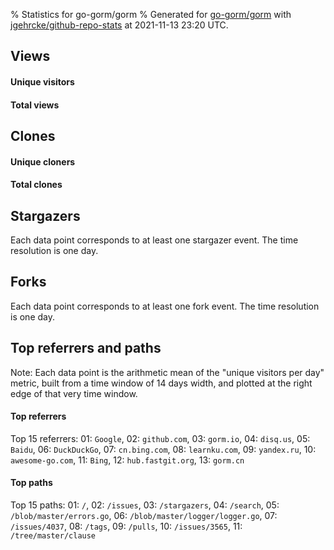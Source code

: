 % Statistics for go-gorm/gorm
% Generated for [go-gorm/gorm](https://github.com/go-gorm/gorm) with [jgehrcke/github-repo-stats](https://github.com/jgehrcke/github-repo-stats) at 2021-11-13 23:20 UTC.


## Views

#### Unique visitors
<div id="chart_views_unique" class="full-width-chart"></div>

#### Total views
<div id="chart_views_total" class="full-width-chart"></div>

<div class="pagebreak-for-print"> </div>


## Clones

#### Unique cloners
<div id="chart_clones_unique" class="full-width-chart"></div>

#### Total clones
<div id="chart_clones_total" class="full-width-chart"></div>



<div class="pagebreak-for-print"> </div>



## Stargazers

Each data point corresponds to at least one stargazer event.
The time resolution is one day.

<div id="chart_stargazers" class="full-width-chart"></div>




## Forks

Each data point corresponds to at least one fork event.
The time resolution is one day.

<div id="chart_forks" class="full-width-chart"></div>




<div class="pagebreak-for-print"> </div>



## Top referrers and paths


Note: Each data point is the arithmetic mean of the "unique
visitors per day" metric, built from a time window of 14 days width, and
plotted at the right edge of that very time window.




#### Top referrers


<div id="chart_referrers_top_n_alltime" class="full-width-chart"></div>

Top 15 referrers: 01: `Google`, 02: `github.com`, 03: `gorm.io`, 04: `disq.us`, 05: `Baidu`, 06: `DuckDuckGo`, 07: `cn.bing.com`, 08: `learnku.com`, 09: `yandex.ru`, 10: `awesome-go.com`, 11: `Bing`, 12: `hub.fastgit.org`, 13: `gorm.cn`





#### Top paths


<div id="chart_paths_top_n_alltime" class="full-width-chart"></div>

Top 15 paths: 01: `/`, 02: `/issues`, 03: `/stargazers`, 04: `/search`, 05: `/blob/master/errors.go`, 06: `/blob/master/logger/logger.go`, 07: `/issues/4037`, 08: `/tags`, 09: `/pulls`, 10: `/issues/3565`, 11: `/tree/master/clause`


<script type="text/javascript">
    vegaEmbed('#chart_views_unique', {"$schema": "https://vega.github.io/schema/vega-lite/v4.8.1.json", "config": {"arc": {"fill": "#1b1e23"}, "area": {"fill": "#1b1e23"}, "axisBottom": {"domainColor": "#a9b4c4", "gridColor": "#a9b4c4", "labelColor": "#1b1e23", "labelFont": "relative-mono-11-pitch-pro, Menlo, monospace", "tickColor": "#a9b4c4", "titleColor": "#1b1e23", "titleFont": "relative-mono-11-pitch-pro, Menlo, monospace"}, "axisLeft": {"domainColor": "#a9b4c4", "gridColor": "#a9b4c4", "labelColor": "#1b1e23", "labelFont": "relative-mono-11-pitch-pro, Menlo, monospace", "tickColor": "#a9b4c4", "titleColor": "#1b1e23", "titleFont": "relative-mono-11-pitch-pro, Menlo, monospace"}, "axisX": {"grid": false}, "axisY": {"grid": false, "labelBound": true}, "background": "#FFFFFF", "group": {"fill": "#FFFFFF"}, "header": {"fontWeight": 400, "labelFont": "relative-mono-11-pitch-pro, Menlo, monospace", "titleFont": "relative-mono-11-pitch-pro, Menlo, monospace"}, "legend": {"labelFont": "relative-mono-11-pitch-pro, Menlo, monospace", "symbolSize": 200, "symbolType": "circle", "titleFont": "relative-mono-11-pitch-pro, Menlo, monospace"}, "line": {"color": "#1b1e23", "stroke": "#1b1e23"}, "path": {"stroke": "#1b1e23"}, "point": {"color": "#1b1e23", "cursor": "pointer", "filled": true, "size": 100}, "range": {"category": ["#85a2f7", "#ea9755", "#7eb36a", "#f07071", "#bc85d9", "#e587b6", "#a9b4c4", "#d4c05e", "#64b9c4"]}, "style": {"bar": {"fill": "#1b1e23"}, "text": {"font": "relative-mono-11-pitch-pro, Menlo, monospace", "fontWeight": 400}}, "symbol": {"shape": "circle"}, "title": {"anchor": "start", "font": "relative-mono-11-pitch-pro, Menlo, monospace", "fontWeight": 400}, "trail": {"color": "#1b1e23", "stroke": "#1b1e23"}, "view": {"stroke": null}}, "data": {"name": "data-23f1fa3e7377bbf1fd6edf8a3d350bbe"}, "datasets": {"data-23f1fa3e7377bbf1fd6edf8a3d350bbe": [{"time": "2021-10-26T00:00:00+00:00", "views_total": 2917, "views_unique": 557}, {"time": "2021-10-27T00:00:00+00:00", "views_total": 4882, "views_unique": 937}, {"time": "2021-10-28T00:00:00+00:00", "views_total": 2942, "views_unique": 991}, {"time": "2021-10-29T00:00:00+00:00", "views_total": 2605, "views_unique": 841}, {"time": "2021-10-30T00:00:00+00:00", "views_total": 1165, "views_unique": 367}, {"time": "2021-10-31T00:00:00+00:00", "views_total": 1126, "views_unique": 394}, {"time": "2021-11-01T00:00:00+00:00", "views_total": 2836, "views_unique": 899}, {"time": "2021-11-02T00:00:00+00:00", "views_total": 2561, "views_unique": 970}, {"time": "2021-11-03T00:00:00+00:00", "views_total": 3232, "views_unique": 1022}, {"time": "2021-11-04T00:00:00+00:00", "views_total": 2808, "views_unique": 890}, {"time": "2021-11-05T00:00:00+00:00", "views_total": 2668, "views_unique": 876}, {"time": "2021-11-06T00:00:00+00:00", "views_total": 1133, "views_unique": 450}, {"time": "2021-11-07T00:00:00+00:00", "views_total": 1209, "views_unique": 420}, {"time": "2021-11-08T00:00:00+00:00", "views_total": 2831, "views_unique": 989}, {"time": "2021-11-09T00:00:00+00:00", "views_total": 2663, "views_unique": 959}, {"time": "2021-11-10T00:00:00+00:00", "views_total": 2601, "views_unique": 887}, {"time": "2021-11-11T00:00:00+00:00", "views_total": 2638, "views_unique": 876}, {"time": "2021-11-12T00:00:00+00:00", "views_total": 2482, "views_unique": 827}, {"time": "2021-11-13T00:00:00+00:00", "views_total": 981, "views_unique": 376}]}, "encoding": {"x": {"field": "time", "timeUnit": "yearmonthdate", "title": "date", "type": "temporal"}, "y": {"field": "views_unique", "scale": {"domain": [0, 1124.2], "zero": true}, "title": "unique views per day", "type": "quantitative"}}, "height": 200, "mark": {"point": true, "type": "line"}, "padding": 10, "width": "container"}, {"actions": false, "renderer": "svg"}).catch(console.error);
vegaEmbed('#chart_views_total', {"$schema": "https://vega.github.io/schema/vega-lite/v4.8.1.json", "config": {"arc": {"fill": "#1b1e23"}, "area": {"fill": "#1b1e23"}, "axisBottom": {"domainColor": "#a9b4c4", "gridColor": "#a9b4c4", "labelColor": "#1b1e23", "labelFont": "relative-mono-11-pitch-pro, Menlo, monospace", "tickColor": "#a9b4c4", "titleColor": "#1b1e23", "titleFont": "relative-mono-11-pitch-pro, Menlo, monospace"}, "axisLeft": {"domainColor": "#a9b4c4", "gridColor": "#a9b4c4", "labelColor": "#1b1e23", "labelFont": "relative-mono-11-pitch-pro, Menlo, monospace", "tickColor": "#a9b4c4", "titleColor": "#1b1e23", "titleFont": "relative-mono-11-pitch-pro, Menlo, monospace"}, "axisX": {"grid": false}, "axisY": {"grid": false, "labelBound": true}, "background": "#FFFFFF", "group": {"fill": "#FFFFFF"}, "header": {"fontWeight": 400, "labelFont": "relative-mono-11-pitch-pro, Menlo, monospace", "titleFont": "relative-mono-11-pitch-pro, Menlo, monospace"}, "legend": {"labelFont": "relative-mono-11-pitch-pro, Menlo, monospace", "symbolSize": 200, "symbolType": "circle", "titleFont": "relative-mono-11-pitch-pro, Menlo, monospace"}, "line": {"color": "#1b1e23", "stroke": "#1b1e23"}, "path": {"stroke": "#1b1e23"}, "point": {"color": "#1b1e23", "cursor": "pointer", "filled": true, "size": 100}, "range": {"category": ["#85a2f7", "#ea9755", "#7eb36a", "#f07071", "#bc85d9", "#e587b6", "#a9b4c4", "#d4c05e", "#64b9c4"]}, "style": {"bar": {"fill": "#1b1e23"}, "text": {"font": "relative-mono-11-pitch-pro, Menlo, monospace", "fontWeight": 400}}, "symbol": {"shape": "circle"}, "title": {"anchor": "start", "font": "relative-mono-11-pitch-pro, Menlo, monospace", "fontWeight": 400}, "trail": {"color": "#1b1e23", "stroke": "#1b1e23"}, "view": {"stroke": null}}, "data": {"name": "data-23f1fa3e7377bbf1fd6edf8a3d350bbe"}, "datasets": {"data-23f1fa3e7377bbf1fd6edf8a3d350bbe": [{"time": "2021-10-26T00:00:00+00:00", "views_total": 2917, "views_unique": 557}, {"time": "2021-10-27T00:00:00+00:00", "views_total": 4882, "views_unique": 937}, {"time": "2021-10-28T00:00:00+00:00", "views_total": 2942, "views_unique": 991}, {"time": "2021-10-29T00:00:00+00:00", "views_total": 2605, "views_unique": 841}, {"time": "2021-10-30T00:00:00+00:00", "views_total": 1165, "views_unique": 367}, {"time": "2021-10-31T00:00:00+00:00", "views_total": 1126, "views_unique": 394}, {"time": "2021-11-01T00:00:00+00:00", "views_total": 2836, "views_unique": 899}, {"time": "2021-11-02T00:00:00+00:00", "views_total": 2561, "views_unique": 970}, {"time": "2021-11-03T00:00:00+00:00", "views_total": 3232, "views_unique": 1022}, {"time": "2021-11-04T00:00:00+00:00", "views_total": 2808, "views_unique": 890}, {"time": "2021-11-05T00:00:00+00:00", "views_total": 2668, "views_unique": 876}, {"time": "2021-11-06T00:00:00+00:00", "views_total": 1133, "views_unique": 450}, {"time": "2021-11-07T00:00:00+00:00", "views_total": 1209, "views_unique": 420}, {"time": "2021-11-08T00:00:00+00:00", "views_total": 2831, "views_unique": 989}, {"time": "2021-11-09T00:00:00+00:00", "views_total": 2663, "views_unique": 959}, {"time": "2021-11-10T00:00:00+00:00", "views_total": 2601, "views_unique": 887}, {"time": "2021-11-11T00:00:00+00:00", "views_total": 2638, "views_unique": 876}, {"time": "2021-11-12T00:00:00+00:00", "views_total": 2482, "views_unique": 827}, {"time": "2021-11-13T00:00:00+00:00", "views_total": 981, "views_unique": 376}]}, "encoding": {"x": {"field": "time", "timeUnit": "yearmonthdate", "title": "date", "type": "temporal"}, "y": {"field": "views_total", "scale": {"domain": [0, 5370.200000000001], "zero": true}, "title": "total views per day", "type": "quantitative"}}, "height": 200, "mark": {"point": true, "type": "line"}, "padding": 10, "width": "container"}, {"actions": false, "renderer": "svg"}).catch(console.error);
vegaEmbed('#chart_clones_unique', {"$schema": "https://vega.github.io/schema/vega-lite/v4.8.1.json", "config": {"arc": {"fill": "#1b1e23"}, "area": {"fill": "#1b1e23"}, "axisBottom": {"domainColor": "#a9b4c4", "gridColor": "#a9b4c4", "labelColor": "#1b1e23", "labelFont": "relative-mono-11-pitch-pro, Menlo, monospace", "tickColor": "#a9b4c4", "titleColor": "#1b1e23", "titleFont": "relative-mono-11-pitch-pro, Menlo, monospace"}, "axisLeft": {"domainColor": "#a9b4c4", "gridColor": "#a9b4c4", "labelColor": "#1b1e23", "labelFont": "relative-mono-11-pitch-pro, Menlo, monospace", "tickColor": "#a9b4c4", "titleColor": "#1b1e23", "titleFont": "relative-mono-11-pitch-pro, Menlo, monospace"}, "axisX": {"grid": false}, "axisY": {"grid": false, "labelBound": true}, "background": "#FFFFFF", "group": {"fill": "#FFFFFF"}, "header": {"fontWeight": 400, "labelFont": "relative-mono-11-pitch-pro, Menlo, monospace", "titleFont": "relative-mono-11-pitch-pro, Menlo, monospace"}, "legend": {"labelFont": "relative-mono-11-pitch-pro, Menlo, monospace", "symbolSize": 200, "symbolType": "circle", "titleFont": "relative-mono-11-pitch-pro, Menlo, monospace"}, "line": {"color": "#1b1e23", "stroke": "#1b1e23"}, "path": {"stroke": "#1b1e23"}, "point": {"color": "#1b1e23", "cursor": "pointer", "filled": true, "size": 100}, "range": {"category": ["#85a2f7", "#ea9755", "#7eb36a", "#f07071", "#bc85d9", "#e587b6", "#a9b4c4", "#d4c05e", "#64b9c4"]}, "style": {"bar": {"fill": "#1b1e23"}, "text": {"font": "relative-mono-11-pitch-pro, Menlo, monospace", "fontWeight": 400}}, "symbol": {"shape": "circle"}, "title": {"anchor": "start", "font": "relative-mono-11-pitch-pro, Menlo, monospace", "fontWeight": 400}, "trail": {"color": "#1b1e23", "stroke": "#1b1e23"}, "view": {"stroke": null}}, "data": {"name": "data-64a8641562d4a325e8ff01235754e69b"}, "datasets": {"data-64a8641562d4a325e8ff01235754e69b": [{"clones_total": 6994, "clones_unique": 465, "time": "2021-10-26T00:00:00+00:00"}, {"clones_total": 8153, "clones_unique": 748, "time": "2021-10-27T00:00:00+00:00"}, {"clones_total": 7547, "clones_unique": 1087, "time": "2021-10-28T00:00:00+00:00"}, {"clones_total": 6439, "clones_unique": 844, "time": "2021-10-29T00:00:00+00:00"}, {"clones_total": 2504, "clones_unique": 247, "time": "2021-10-30T00:00:00+00:00"}, {"clones_total": 2554, "clones_unique": 289, "time": "2021-10-31T00:00:00+00:00"}, {"clones_total": 7761, "clones_unique": 779, "time": "2021-11-01T00:00:00+00:00"}, {"clones_total": 7629, "clones_unique": 887, "time": "2021-11-02T00:00:00+00:00"}, {"clones_total": 6288, "clones_unique": 700, "time": "2021-11-03T00:00:00+00:00"}, {"clones_total": 6703, "clones_unique": 784, "time": "2021-11-04T00:00:00+00:00"}, {"clones_total": 5741, "clones_unique": 700, "time": "2021-11-05T00:00:00+00:00"}, {"clones_total": 2861, "clones_unique": 339, "time": "2021-11-06T00:00:00+00:00"}, {"clones_total": 2475, "clones_unique": 240, "time": "2021-11-07T00:00:00+00:00"}, {"clones_total": 7478, "clones_unique": 921, "time": "2021-11-08T00:00:00+00:00"}, {"clones_total": 7111, "clones_unique": 948, "time": "2021-11-09T00:00:00+00:00"}, {"clones_total": 6306, "clones_unique": 842, "time": "2021-11-10T00:00:00+00:00"}, {"clones_total": 5697, "clones_unique": 734, "time": "2021-11-11T00:00:00+00:00"}, {"clones_total": 6059, "clones_unique": 793, "time": "2021-11-12T00:00:00+00:00"}, {"clones_total": 2704, "clones_unique": 323, "time": "2021-11-13T00:00:00+00:00"}]}, "encoding": {"x": {"field": "time", "timeUnit": "yearmonthdate", "title": "date", "type": "temporal"}, "y": {"field": "clones_unique", "scale": {"domain": [0, 1195.7], "zero": true}, "title": "unique clones per day", "type": "quantitative"}}, "height": 200, "mark": {"point": true, "type": "line"}, "padding": 10, "width": "container"}, {"actions": false, "renderer": "svg"}).catch(console.error);
vegaEmbed('#chart_clones_total', {"$schema": "https://vega.github.io/schema/vega-lite/v4.8.1.json", "config": {"arc": {"fill": "#1b1e23"}, "area": {"fill": "#1b1e23"}, "axisBottom": {"domainColor": "#a9b4c4", "gridColor": "#a9b4c4", "labelColor": "#1b1e23", "labelFont": "relative-mono-11-pitch-pro, Menlo, monospace", "tickColor": "#a9b4c4", "titleColor": "#1b1e23", "titleFont": "relative-mono-11-pitch-pro, Menlo, monospace"}, "axisLeft": {"domainColor": "#a9b4c4", "gridColor": "#a9b4c4", "labelColor": "#1b1e23", "labelFont": "relative-mono-11-pitch-pro, Menlo, monospace", "tickColor": "#a9b4c4", "titleColor": "#1b1e23", "titleFont": "relative-mono-11-pitch-pro, Menlo, monospace"}, "axisX": {"grid": false}, "axisY": {"grid": false, "labelBound": true}, "background": "#FFFFFF", "group": {"fill": "#FFFFFF"}, "header": {"fontWeight": 400, "labelFont": "relative-mono-11-pitch-pro, Menlo, monospace", "titleFont": "relative-mono-11-pitch-pro, Menlo, monospace"}, "legend": {"labelFont": "relative-mono-11-pitch-pro, Menlo, monospace", "symbolSize": 200, "symbolType": "circle", "titleFont": "relative-mono-11-pitch-pro, Menlo, monospace"}, "line": {"color": "#1b1e23", "stroke": "#1b1e23"}, "path": {"stroke": "#1b1e23"}, "point": {"color": "#1b1e23", "cursor": "pointer", "filled": true, "size": 100}, "range": {"category": ["#85a2f7", "#ea9755", "#7eb36a", "#f07071", "#bc85d9", "#e587b6", "#a9b4c4", "#d4c05e", "#64b9c4"]}, "style": {"bar": {"fill": "#1b1e23"}, "text": {"font": "relative-mono-11-pitch-pro, Menlo, monospace", "fontWeight": 400}}, "symbol": {"shape": "circle"}, "title": {"anchor": "start", "font": "relative-mono-11-pitch-pro, Menlo, monospace", "fontWeight": 400}, "trail": {"color": "#1b1e23", "stroke": "#1b1e23"}, "view": {"stroke": null}}, "data": {"name": "data-64a8641562d4a325e8ff01235754e69b"}, "datasets": {"data-64a8641562d4a325e8ff01235754e69b": [{"clones_total": 6994, "clones_unique": 465, "time": "2021-10-26T00:00:00+00:00"}, {"clones_total": 8153, "clones_unique": 748, "time": "2021-10-27T00:00:00+00:00"}, {"clones_total": 7547, "clones_unique": 1087, "time": "2021-10-28T00:00:00+00:00"}, {"clones_total": 6439, "clones_unique": 844, "time": "2021-10-29T00:00:00+00:00"}, {"clones_total": 2504, "clones_unique": 247, "time": "2021-10-30T00:00:00+00:00"}, {"clones_total": 2554, "clones_unique": 289, "time": "2021-10-31T00:00:00+00:00"}, {"clones_total": 7761, "clones_unique": 779, "time": "2021-11-01T00:00:00+00:00"}, {"clones_total": 7629, "clones_unique": 887, "time": "2021-11-02T00:00:00+00:00"}, {"clones_total": 6288, "clones_unique": 700, "time": "2021-11-03T00:00:00+00:00"}, {"clones_total": 6703, "clones_unique": 784, "time": "2021-11-04T00:00:00+00:00"}, {"clones_total": 5741, "clones_unique": 700, "time": "2021-11-05T00:00:00+00:00"}, {"clones_total": 2861, "clones_unique": 339, "time": "2021-11-06T00:00:00+00:00"}, {"clones_total": 2475, "clones_unique": 240, "time": "2021-11-07T00:00:00+00:00"}, {"clones_total": 7478, "clones_unique": 921, "time": "2021-11-08T00:00:00+00:00"}, {"clones_total": 7111, "clones_unique": 948, "time": "2021-11-09T00:00:00+00:00"}, {"clones_total": 6306, "clones_unique": 842, "time": "2021-11-10T00:00:00+00:00"}, {"clones_total": 5697, "clones_unique": 734, "time": "2021-11-11T00:00:00+00:00"}, {"clones_total": 6059, "clones_unique": 793, "time": "2021-11-12T00:00:00+00:00"}, {"clones_total": 2704, "clones_unique": 323, "time": "2021-11-13T00:00:00+00:00"}]}, "encoding": {"x": {"field": "time", "timeUnit": "yearmonthdate", "title": "date", "type": "temporal"}, "y": {"field": "clones_total", "scale": {"domain": [0, 8968.300000000001], "zero": true}, "title": "total clones per day", "type": "quantitative"}}, "height": 200, "mark": {"point": true, "type": "line"}, "padding": 10, "width": "container"}, {"actions": false, "renderer": "svg"}).catch(console.error);
vegaEmbed('#chart_stargazers', {"$schema": "https://vega.github.io/schema/vega-lite/v4.8.1.json", "config": {"arc": {"fill": "#1b1e23"}, "area": {"fill": "#1b1e23"}, "axisBottom": {"domainColor": "#a9b4c4", "gridColor": "#a9b4c4", "labelColor": "#1b1e23", "labelFont": "relative-mono-11-pitch-pro, Menlo, monospace", "tickColor": "#a9b4c4", "titleColor": "#1b1e23", "titleFont": "relative-mono-11-pitch-pro, Menlo, monospace"}, "axisLeft": {"domainColor": "#a9b4c4", "gridColor": "#a9b4c4", "labelColor": "#1b1e23", "labelFont": "relative-mono-11-pitch-pro, Menlo, monospace", "tickColor": "#a9b4c4", "titleColor": "#1b1e23", "titleFont": "relative-mono-11-pitch-pro, Menlo, monospace"}, "axisX": {"grid": false}, "axisY": {"grid": false}, "background": "#FFFFFF", "group": {"fill": "#FFFFFF"}, "header": {"fontWeight": 400, "labelFont": "relative-mono-11-pitch-pro, Menlo, monospace", "titleFont": "relative-mono-11-pitch-pro, Menlo, monospace"}, "legend": {"labelFont": "relative-mono-11-pitch-pro, Menlo, monospace", "symbolSize": 200, "symbolType": "circle", "titleFont": "relative-mono-11-pitch-pro, Menlo, monospace"}, "line": {"color": "#1b1e23", "stroke": "#1b1e23"}, "path": {"stroke": "#1b1e23"}, "point": {"color": "#1b1e23", "cursor": "pointer", "filled": true, "size": 100}, "range": {"category": ["#85a2f7", "#ea9755", "#7eb36a", "#f07071", "#bc85d9", "#e587b6", "#a9b4c4", "#d4c05e", "#64b9c4"]}, "style": {"bar": {"fill": "#1b1e23"}, "text": {"font": "relative-mono-11-pitch-pro, Menlo, monospace", "fontWeight": 400}}, "symbol": {"shape": "circle"}, "title": {"anchor": "start", "font": "relative-mono-11-pitch-pro, Menlo, monospace", "fontWeight": 400}, "trail": {"color": "#1b1e23", "stroke": "#1b1e23"}, "view": {"stroke": null}}, "data": {"name": "data-b09a832bf8bb440de417f107b9c08c50"}, "datasets": {"data-b09a832bf8bb440de417f107b9c08c50": [{"stars_cumulative": 172, "time": "2013-10-27T00:00:00+00:00"}, {"stars_cumulative": 211, "time": "2013-11-25T09:00:00+00:00"}, {"stars_cumulative": 241, "time": "2013-12-24T18:00:00+00:00"}, {"stars_cumulative": 277, "time": "2014-01-23T03:00:00+00:00"}, {"stars_cumulative": 318, "time": "2014-02-21T12:00:00+00:00"}, {"stars_cumulative": 357, "time": "2014-03-22T21:00:00+00:00"}, {"stars_cumulative": 411, "time": "2014-04-21T06:00:00+00:00"}, {"stars_cumulative": 468, "time": "2014-05-20T15:00:00+00:00"}, {"stars_cumulative": 538, "time": "2014-06-19T00:00:00+00:00"}, {"stars_cumulative": 673, "time": "2014-07-18T09:00:00+00:00"}, {"stars_cumulative": 784, "time": "2014-08-16T18:00:00+00:00"}, {"stars_cumulative": 869, "time": "2014-09-15T03:00:00+00:00"}, {"stars_cumulative": 944, "time": "2014-10-14T12:00:00+00:00"}, {"stars_cumulative": 1023, "time": "2014-11-12T21:00:00+00:00"}, {"stars_cumulative": 1117, "time": "2014-12-12T06:00:00+00:00"}, {"stars_cumulative": 1224, "time": "2015-01-10T15:00:00+00:00"}, {"stars_cumulative": 1355, "time": "2015-02-09T00:00:00+00:00"}, {"stars_cumulative": 1482, "time": "2015-03-10T09:00:00+00:00"}, {"stars_cumulative": 1642, "time": "2015-04-08T18:00:00+00:00"}, {"stars_cumulative": 1749, "time": "2015-05-08T03:00:00+00:00"}, {"stars_cumulative": 1886, "time": "2015-06-06T12:00:00+00:00"}, {"stars_cumulative": 2022, "time": "2015-07-05T21:00:00+00:00"}, {"stars_cumulative": 2171, "time": "2015-08-04T06:00:00+00:00"}, {"stars_cumulative": 2322, "time": "2015-09-02T15:00:00+00:00"}, {"stars_cumulative": 2452, "time": "2015-10-02T00:00:00+00:00"}, {"stars_cumulative": 2605, "time": "2015-10-31T09:00:00+00:00"}, {"stars_cumulative": 2745, "time": "2015-11-29T18:00:00+00:00"}, {"stars_cumulative": 2870, "time": "2015-12-29T03:00:00+00:00"}, {"stars_cumulative": 3034, "time": "2016-01-27T12:00:00+00:00"}, {"stars_cumulative": 3208, "time": "2016-02-25T21:00:00+00:00"}, {"stars_cumulative": 3333, "time": "2016-03-26T06:00:00+00:00"}, {"stars_cumulative": 3443, "time": "2016-04-24T15:00:00+00:00"}, {"stars_cumulative": 3562, "time": "2016-05-24T00:00:00+00:00"}, {"stars_cumulative": 3689, "time": "2016-06-22T09:00:00+00:00"}, {"stars_cumulative": 3811, "time": "2016-07-21T18:00:00+00:00"}, {"stars_cumulative": 3949, "time": "2016-08-20T03:00:00+00:00"}, {"stars_cumulative": 4083, "time": "2016-09-18T12:00:00+00:00"}, {"stars_cumulative": 4208, "time": "2016-10-17T21:00:00+00:00"}, {"stars_cumulative": 4350, "time": "2016-11-16T06:00:00+00:00"}, {"stars_cumulative": 4500, "time": "2016-12-15T15:00:00+00:00"}, {"stars_cumulative": 4662, "time": "2017-01-14T00:00:00+00:00"}, {"stars_cumulative": 4861, "time": "2017-02-12T09:00:00+00:00"}, {"stars_cumulative": 5054, "time": "2017-03-13T18:00:00+00:00"}, {"stars_cumulative": 5251, "time": "2017-04-12T03:00:00+00:00"}, {"stars_cumulative": 5448, "time": "2017-05-11T12:00:00+00:00"}, {"stars_cumulative": 5662, "time": "2017-06-09T21:00:00+00:00"}, {"stars_cumulative": 5847, "time": "2017-07-09T06:00:00+00:00"}, {"stars_cumulative": 6082, "time": "2017-08-07T15:00:00+00:00"}, {"stars_cumulative": 6259, "time": "2017-09-06T00:00:00+00:00"}, {"stars_cumulative": 6481, "time": "2017-10-05T09:00:00+00:00"}, {"stars_cumulative": 6715, "time": "2017-11-03T18:00:00+00:00"}, {"stars_cumulative": 6962, "time": "2017-12-03T03:00:00+00:00"}, {"stars_cumulative": 7213, "time": "2018-01-01T12:00:00+00:00"}, {"stars_cumulative": 7506, "time": "2018-01-30T21:00:00+00:00"}, {"stars_cumulative": 7869, "time": "2018-03-01T06:00:00+00:00"}, {"stars_cumulative": 8208, "time": "2018-03-30T15:00:00+00:00"}, {"stars_cumulative": 8517, "time": "2018-04-29T00:00:00+00:00"}, {"stars_cumulative": 8819, "time": "2018-05-28T09:00:00+00:00"}, {"stars_cumulative": 9160, "time": "2018-06-26T18:00:00+00:00"}, {"stars_cumulative": 9503, "time": "2018-07-26T03:00:00+00:00"}, {"stars_cumulative": 9951, "time": "2018-08-24T12:00:00+00:00"}, {"stars_cumulative": 10293, "time": "2018-09-22T21:00:00+00:00"}, {"stars_cumulative": 10644, "time": "2018-10-22T06:00:00+00:00"}, {"stars_cumulative": 11006, "time": "2018-11-20T15:00:00+00:00"}, {"stars_cumulative": 11342, "time": "2018-12-20T00:00:00+00:00"}, {"stars_cumulative": 11655, "time": "2019-01-18T09:00:00+00:00"}, {"stars_cumulative": 12049, "time": "2019-02-16T18:00:00+00:00"}, {"stars_cumulative": 12445, "time": "2019-03-18T03:00:00+00:00"}, {"stars_cumulative": 12901, "time": "2019-04-16T12:00:00+00:00"}, {"stars_cumulative": 13329, "time": "2019-05-15T21:00:00+00:00"}, {"stars_cumulative": 13748, "time": "2019-06-14T06:00:00+00:00"}, {"stars_cumulative": 14168, "time": "2019-07-13T15:00:00+00:00"}, {"stars_cumulative": 14570, "time": "2019-08-12T00:00:00+00:00"}, {"stars_cumulative": 14894, "time": "2019-09-10T09:00:00+00:00"}, {"stars_cumulative": 15250, "time": "2019-10-09T18:00:00+00:00"}, {"stars_cumulative": 15803, "time": "2019-11-08T03:00:00+00:00"}, {"stars_cumulative": 16181, "time": "2019-12-07T12:00:00+00:00"}, {"stars_cumulative": 16517, "time": "2020-01-05T21:00:00+00:00"}, {"stars_cumulative": 16886, "time": "2020-02-04T06:00:00+00:00"}, {"stars_cumulative": 17290, "time": "2020-03-04T15:00:00+00:00"}, {"stars_cumulative": 17710, "time": "2020-04-03T00:00:00+00:00"}, {"stars_cumulative": 18164, "time": "2020-05-02T09:00:00+00:00"}, {"stars_cumulative": 18695, "time": "2020-05-31T18:00:00+00:00"}, {"stars_cumulative": 19168, "time": "2020-06-30T03:00:00+00:00"}, {"stars_cumulative": 19599, "time": "2020-07-29T12:00:00+00:00"}, {"stars_cumulative": 20521, "time": "2020-08-27T21:00:00+00:00"}, {"stars_cumulative": 20928, "time": "2020-09-26T06:00:00+00:00"}, {"stars_cumulative": 21356, "time": "2020-10-25T15:00:00+00:00"}, {"stars_cumulative": 21774, "time": "2020-11-24T00:00:00+00:00"}, {"stars_cumulative": 22155, "time": "2020-12-23T09:00:00+00:00"}, {"stars_cumulative": 22536, "time": "2021-01-21T18:00:00+00:00"}, {"stars_cumulative": 22933, "time": "2021-02-20T03:00:00+00:00"}, {"stars_cumulative": 23334, "time": "2021-03-21T12:00:00+00:00"}, {"stars_cumulative": 23688, "time": "2021-04-19T21:00:00+00:00"}, {"stars_cumulative": 24003, "time": "2021-05-19T06:00:00+00:00"}, {"stars_cumulative": 24335, "time": "2021-06-17T15:00:00+00:00"}, {"stars_cumulative": 24714, "time": "2021-07-17T00:00:00+00:00"}, {"stars_cumulative": 25090, "time": "2021-08-15T09:00:00+00:00"}, {"stars_cumulative": 25414, "time": "2021-09-13T18:00:00+00:00"}, {"stars_cumulative": 25791, "time": "2021-10-13T03:00:00+00:00"}, {"stars_cumulative": 25816, "time": "2021-11-11T12:00:00+00:00"}]}, "encoding": {"x": {"field": "time", "scale": {"domain": ["2013-10-27", "2021-11-11"]}, "timeUnit": "yearmonthdate", "title": "date", "type": "temporal"}, "y": {"field": "stars_cumulative", "scale": {"domain": [0, 28397.600000000002], "zero": true}, "title": "stargazer count (cumulative)", "type": "quantitative"}}, "height": 300, "mark": {"point": true, "type": "line"}, "padding": 10, "width": "container"}, {"actions": false, "renderer": "svg"}).catch(console.error);
vegaEmbed('#chart_forks', {"$schema": "https://vega.github.io/schema/vega-lite/v4.8.1.json", "config": {"arc": {"fill": "#1b1e23"}, "area": {"fill": "#1b1e23"}, "axisBottom": {"domainColor": "#a9b4c4", "gridColor": "#a9b4c4", "labelColor": "#1b1e23", "labelFont": "relative-mono-11-pitch-pro, Menlo, monospace", "tickColor": "#a9b4c4", "titleColor": "#1b1e23", "titleFont": "relative-mono-11-pitch-pro, Menlo, monospace"}, "axisLeft": {"domainColor": "#a9b4c4", "gridColor": "#a9b4c4", "labelColor": "#1b1e23", "labelFont": "relative-mono-11-pitch-pro, Menlo, monospace", "tickColor": "#a9b4c4", "titleColor": "#1b1e23", "titleFont": "relative-mono-11-pitch-pro, Menlo, monospace"}, "axisX": {"grid": false}, "axisY": {"grid": false}, "background": "#FFFFFF", "group": {"fill": "#FFFFFF"}, "header": {"fontWeight": 400, "labelFont": "relative-mono-11-pitch-pro, Menlo, monospace", "titleFont": "relative-mono-11-pitch-pro, Menlo, monospace"}, "legend": {"labelFont": "relative-mono-11-pitch-pro, Menlo, monospace", "symbolSize": 200, "symbolType": "circle", "titleFont": "relative-mono-11-pitch-pro, Menlo, monospace"}, "line": {"color": "#1b1e23", "stroke": "#1b1e23"}, "path": {"stroke": "#1b1e23"}, "point": {"color": "#1b1e23", "cursor": "pointer", "filled": true, "size": 100}, "range": {"category": ["#85a2f7", "#ea9755", "#7eb36a", "#f07071", "#bc85d9", "#e587b6", "#a9b4c4", "#d4c05e", "#64b9c4"]}, "style": {"bar": {"fill": "#1b1e23"}, "text": {"font": "relative-mono-11-pitch-pro, Menlo, monospace", "fontWeight": 400}}, "symbol": {"shape": "circle"}, "title": {"anchor": "start", "font": "relative-mono-11-pitch-pro, Menlo, monospace", "fontWeight": 400}, "trail": {"color": "#1b1e23", "stroke": "#1b1e23"}, "view": {"stroke": null}}, "data": {"name": "data-d3088d33506b1b1aed41fd7d6df2ed1f"}, "datasets": {"data-d3088d33506b1b1aed41fd7d6df2ed1f": [{"forks_cumulative": 5, "time": "2013-10-30T00:00:00+00:00"}, {"forks_cumulative": 11, "time": "2013-11-28T08:00:00+00:00"}, {"forks_cumulative": 13, "time": "2013-12-27T16:00:00+00:00"}, {"forks_cumulative": 15, "time": "2014-01-26T00:00:00+00:00"}, {"forks_cumulative": 23, "time": "2014-02-24T08:00:00+00:00"}, {"forks_cumulative": 30, "time": "2014-03-25T16:00:00+00:00"}, {"forks_cumulative": 34, "time": "2014-04-24T00:00:00+00:00"}, {"forks_cumulative": 37, "time": "2014-05-23T08:00:00+00:00"}, {"forks_cumulative": 40, "time": "2014-06-21T16:00:00+00:00"}, {"forks_cumulative": 45, "time": "2014-07-21T00:00:00+00:00"}, {"forks_cumulative": 53, "time": "2014-08-19T08:00:00+00:00"}, {"forks_cumulative": 67, "time": "2014-09-17T16:00:00+00:00"}, {"forks_cumulative": 76, "time": "2014-10-17T00:00:00+00:00"}, {"forks_cumulative": 80, "time": "2014-11-15T08:00:00+00:00"}, {"forks_cumulative": 87, "time": "2014-12-14T16:00:00+00:00"}, {"forks_cumulative": 101, "time": "2015-01-13T00:00:00+00:00"}, {"forks_cumulative": 107, "time": "2015-02-11T08:00:00+00:00"}, {"forks_cumulative": 121, "time": "2015-03-12T16:00:00+00:00"}, {"forks_cumulative": 134, "time": "2015-04-11T00:00:00+00:00"}, {"forks_cumulative": 147, "time": "2015-05-10T08:00:00+00:00"}, {"forks_cumulative": 162, "time": "2015-06-08T16:00:00+00:00"}, {"forks_cumulative": 183, "time": "2015-07-08T00:00:00+00:00"}, {"forks_cumulative": 194, "time": "2015-08-06T08:00:00+00:00"}, {"forks_cumulative": 213, "time": "2015-09-04T16:00:00+00:00"}, {"forks_cumulative": 232, "time": "2015-10-04T00:00:00+00:00"}, {"forks_cumulative": 252, "time": "2015-11-02T08:00:00+00:00"}, {"forks_cumulative": 269, "time": "2015-12-01T16:00:00+00:00"}, {"forks_cumulative": 290, "time": "2015-12-31T00:00:00+00:00"}, {"forks_cumulative": 307, "time": "2016-01-29T08:00:00+00:00"}, {"forks_cumulative": 319, "time": "2016-02-27T16:00:00+00:00"}, {"forks_cumulative": 337, "time": "2016-03-28T00:00:00+00:00"}, {"forks_cumulative": 357, "time": "2016-04-26T08:00:00+00:00"}, {"forks_cumulative": 371, "time": "2016-05-25T16:00:00+00:00"}, {"forks_cumulative": 388, "time": "2016-06-24T00:00:00+00:00"}, {"forks_cumulative": 405, "time": "2016-07-23T08:00:00+00:00"}, {"forks_cumulative": 418, "time": "2016-08-21T16:00:00+00:00"}, {"forks_cumulative": 438, "time": "2016-09-20T00:00:00+00:00"}, {"forks_cumulative": 461, "time": "2016-10-19T08:00:00+00:00"}, {"forks_cumulative": 479, "time": "2016-11-17T16:00:00+00:00"}, {"forks_cumulative": 496, "time": "2016-12-17T00:00:00+00:00"}, {"forks_cumulative": 520, "time": "2017-01-15T08:00:00+00:00"}, {"forks_cumulative": 544, "time": "2017-02-13T16:00:00+00:00"}, {"forks_cumulative": 571, "time": "2017-03-15T00:00:00+00:00"}, {"forks_cumulative": 588, "time": "2017-04-13T08:00:00+00:00"}, {"forks_cumulative": 610, "time": "2017-05-12T16:00:00+00:00"}, {"forks_cumulative": 640, "time": "2017-06-11T00:00:00+00:00"}, {"forks_cumulative": 665, "time": "2017-07-10T08:00:00+00:00"}, {"forks_cumulative": 686, "time": "2017-08-08T16:00:00+00:00"}, {"forks_cumulative": 711, "time": "2017-09-07T00:00:00+00:00"}, {"forks_cumulative": 740, "time": "2017-10-06T08:00:00+00:00"}, {"forks_cumulative": 760, "time": "2017-11-04T16:00:00+00:00"}, {"forks_cumulative": 792, "time": "2017-12-04T00:00:00+00:00"}, {"forks_cumulative": 820, "time": "2018-01-02T08:00:00+00:00"}, {"forks_cumulative": 845, "time": "2018-01-31T16:00:00+00:00"}, {"forks_cumulative": 875, "time": "2018-03-02T00:00:00+00:00"}, {"forks_cumulative": 908, "time": "2018-03-31T08:00:00+00:00"}, {"forks_cumulative": 930, "time": "2018-04-29T16:00:00+00:00"}, {"forks_cumulative": 963, "time": "2018-05-29T00:00:00+00:00"}, {"forks_cumulative": 993, "time": "2018-06-27T08:00:00+00:00"}, {"forks_cumulative": 1033, "time": "2018-07-26T16:00:00+00:00"}, {"forks_cumulative": 1070, "time": "2018-08-25T00:00:00+00:00"}, {"forks_cumulative": 1101, "time": "2018-09-23T08:00:00+00:00"}, {"forks_cumulative": 1140, "time": "2018-10-22T16:00:00+00:00"}, {"forks_cumulative": 1168, "time": "2018-11-21T00:00:00+00:00"}, {"forks_cumulative": 1209, "time": "2018-12-20T08:00:00+00:00"}, {"forks_cumulative": 1234, "time": "2019-01-18T16:00:00+00:00"}, {"forks_cumulative": 1275, "time": "2019-02-17T00:00:00+00:00"}, {"forks_cumulative": 1320, "time": "2019-03-18T08:00:00+00:00"}, {"forks_cumulative": 1370, "time": "2019-04-16T16:00:00+00:00"}, {"forks_cumulative": 1415, "time": "2019-05-16T00:00:00+00:00"}, {"forks_cumulative": 1461, "time": "2019-06-14T08:00:00+00:00"}, {"forks_cumulative": 1503, "time": "2019-07-13T16:00:00+00:00"}, {"forks_cumulative": 1548, "time": "2019-08-12T00:00:00+00:00"}, {"forks_cumulative": 1591, "time": "2019-09-10T08:00:00+00:00"}, {"forks_cumulative": 1641, "time": "2019-10-09T16:00:00+00:00"}, {"forks_cumulative": 1699, "time": "2019-11-08T00:00:00+00:00"}, {"forks_cumulative": 1744, "time": "2019-12-07T08:00:00+00:00"}, {"forks_cumulative": 1776, "time": "2020-01-05T16:00:00+00:00"}, {"forks_cumulative": 1827, "time": "2020-02-04T00:00:00+00:00"}, {"forks_cumulative": 1880, "time": "2020-03-04T08:00:00+00:00"}, {"forks_cumulative": 1927, "time": "2020-04-02T16:00:00+00:00"}, {"forks_cumulative": 1978, "time": "2020-05-02T00:00:00+00:00"}, {"forks_cumulative": 2014, "time": "2020-05-31T08:00:00+00:00"}, {"forks_cumulative": 2056, "time": "2020-06-29T16:00:00+00:00"}, {"forks_cumulative": 2100, "time": "2020-07-29T00:00:00+00:00"}, {"forks_cumulative": 2155, "time": "2020-08-27T08:00:00+00:00"}, {"forks_cumulative": 2201, "time": "2020-09-25T16:00:00+00:00"}, {"forks_cumulative": 2254, "time": "2020-10-25T00:00:00+00:00"}, {"forks_cumulative": 2300, "time": "2020-11-23T08:00:00+00:00"}, {"forks_cumulative": 2331, "time": "2020-12-22T16:00:00+00:00"}, {"forks_cumulative": 2375, "time": "2021-01-21T00:00:00+00:00"}, {"forks_cumulative": 2417, "time": "2021-02-19T08:00:00+00:00"}, {"forks_cumulative": 2456, "time": "2021-03-20T16:00:00+00:00"}, {"forks_cumulative": 2501, "time": "2021-04-19T00:00:00+00:00"}, {"forks_cumulative": 2548, "time": "2021-05-18T08:00:00+00:00"}, {"forks_cumulative": 2593, "time": "2021-06-16T16:00:00+00:00"}, {"forks_cumulative": 2630, "time": "2021-07-16T00:00:00+00:00"}, {"forks_cumulative": 2667, "time": "2021-08-14T08:00:00+00:00"}, {"forks_cumulative": 2699, "time": "2021-09-12T16:00:00+00:00"}, {"forks_cumulative": 2743, "time": "2021-10-12T00:00:00+00:00"}, {"forks_cumulative": 2747, "time": "2021-11-10T08:00:00+00:00"}]}, "encoding": {"x": {"field": "time", "scale": {"domain": ["2013-10-27", "2021-11-11"]}, "timeUnit": "yearmonthdate", "title": "date", "type": "temporal"}, "y": {"field": "forks_cumulative", "scale": {"domain": [0, 3021.7000000000003], "zero": true}, "title": "fork count (cumulative)", "type": "quantitative"}}, "height": 300, "mark": {"point": true, "type": "line"}, "padding": 10, "width": "container"}, {"actions": false, "renderer": "svg"}).catch(console.error);
vegaEmbed('#chart_referrers_top_n_alltime', {"$schema": "https://vega.github.io/schema/vega-lite/v4.8.1.json", "config": {"arc": {"fill": "#1b1e23"}, "area": {"fill": "#1b1e23"}, "axisBottom": {"domainColor": "#a9b4c4", "gridColor": "#a9b4c4", "labelColor": "#1b1e23", "labelFont": "relative-mono-11-pitch-pro, Menlo, monospace", "tickColor": "#a9b4c4", "titleColor": "#1b1e23", "titleFont": "relative-mono-11-pitch-pro, Menlo, monospace"}, "axisLeft": {"domainColor": "#a9b4c4", "gridColor": "#a9b4c4", "labelColor": "#1b1e23", "labelFont": "relative-mono-11-pitch-pro, Menlo, monospace", "tickColor": "#a9b4c4", "titleColor": "#1b1e23", "titleFont": "relative-mono-11-pitch-pro, Menlo, monospace"}, "axisX": {"grid": false}, "axisY": {"grid": false}, "background": "#FFFFFF", "group": {"fill": "#FFFFFF"}, "header": {"fontWeight": 400, "labelFont": "relative-mono-11-pitch-pro, Menlo, monospace", "titleFont": "relative-mono-11-pitch-pro, Menlo, monospace"}, "legend": {"labelFont": "relative-mono-11-pitch-pro, Menlo, monospace", "symbolSize": 200, "symbolType": "circle", "titleFont": "relative-mono-11-pitch-pro, Menlo, monospace"}, "line": {"color": "#1b1e23", "stroke": "#1b1e23"}, "path": {"stroke": "#1b1e23"}, "point": {"color": "#1b1e23", "cursor": "pointer", "filled": true, "size": 50}, "range": {"category": ["#85a2f7", "#ea9755", "#7eb36a", "#f07071", "#bc85d9", "#e587b6", "#a9b4c4", "#d4c05e", "#64b9c4"]}, "style": {"bar": {"fill": "#1b1e23"}, "text": {"font": "relative-mono-11-pitch-pro, Menlo, monospace", "fontWeight": 400}}, "symbol": {"shape": "circle"}, "title": {"anchor": "start", "font": "relative-mono-11-pitch-pro, Menlo, monospace", "fontWeight": 400}, "trail": {"color": "#1b1e23", "stroke": "#1b1e23"}, "view": {"stroke": null}}, "data": {"name": "data-526973472c77faf117a8259635d54535"}, "datasets": {"data-526973472c77faf117a8259635d54535": [{"referrer": "Google", "time": "2021-11-09T00:00:00+00:00", "views_unique": 2487.0, "views_unique_norm": 177.64285714285714}, {"referrer": "Google", "time": "2021-11-10T00:00:00+00:00", "views_unique": 2847.0, "views_unique_norm": 203.35714285714286}, {"referrer": "Google", "time": "2021-11-11T00:00:00+00:00", "views_unique": 3130.0, "views_unique_norm": 223.57142857142858}, {"referrer": "Google", "time": "2021-11-12T00:00:00+00:00", "views_unique": 3471.0, "views_unique_norm": 247.92857142857142}, {"referrer": "Google", "time": "2021-11-13T00:00:00+00:00", "views_unique": 3757.0, "views_unique_norm": 268.35714285714283}, {"referrer": "github.com", "time": "2021-11-09T00:00:00+00:00", "views_unique": 1909.0, "views_unique_norm": 136.35714285714286}, {"referrer": "github.com", "time": "2021-11-10T00:00:00+00:00", "views_unique": 2138.0, "views_unique_norm": 152.71428571428572}, {"referrer": "github.com", "time": "2021-11-11T00:00:00+00:00", "views_unique": 2316.0, "views_unique_norm": 165.42857142857142}, {"referrer": "github.com", "time": "2021-11-12T00:00:00+00:00", "views_unique": 2521.0, "views_unique_norm": 180.07142857142858}, {"referrer": "github.com", "time": "2021-11-13T00:00:00+00:00", "views_unique": 2726.0, "views_unique_norm": 194.71428571428572}, {"referrer": "gorm.io", "time": "2021-11-09T00:00:00+00:00", "views_unique": 824.0, "views_unique_norm": 58.857142857142854}, {"referrer": "gorm.io", "time": "2021-11-10T00:00:00+00:00", "views_unique": 943.0, "views_unique_norm": 67.35714285714286}, {"referrer": "gorm.io", "time": "2021-11-11T00:00:00+00:00", "views_unique": 1050.0, "views_unique_norm": 75.0}, {"referrer": "gorm.io", "time": "2021-11-12T00:00:00+00:00", "views_unique": 1144.0, "views_unique_norm": 81.71428571428571}, {"referrer": "gorm.io", "time": "2021-11-13T00:00:00+00:00", "views_unique": 1245.0, "views_unique_norm": 88.92857142857143}, {"referrer": "disq.us", "time": "2021-11-09T00:00:00+00:00", "views_unique": 110.0, "views_unique_norm": 7.857142857142857}, {"referrer": "disq.us", "time": "2021-11-10T00:00:00+00:00", "views_unique": 132.0, "views_unique_norm": 9.428571428571429}, {"referrer": "disq.us", "time": "2021-11-11T00:00:00+00:00", "views_unique": 146.0, "views_unique_norm": 10.428571428571429}, {"referrer": "disq.us", "time": "2021-11-12T00:00:00+00:00", "views_unique": 160.0, "views_unique_norm": 11.428571428571429}, {"referrer": "disq.us", "time": "2021-11-13T00:00:00+00:00", "views_unique": 172.0, "views_unique_norm": 12.285714285714286}, {"referrer": "Baidu", "time": "2021-11-09T00:00:00+00:00", "views_unique": 52.0, "views_unique_norm": 3.7142857142857144}, {"referrer": "Baidu", "time": "2021-11-10T00:00:00+00:00", "views_unique": 61.0, "views_unique_norm": 4.357142857142857}, {"referrer": "Baidu", "time": "2021-11-11T00:00:00+00:00", "views_unique": 70.0, "views_unique_norm": 5.0}, {"referrer": "Baidu", "time": "2021-11-12T00:00:00+00:00", "views_unique": 75.0, "views_unique_norm": 5.357142857142857}, {"referrer": "Baidu", "time": "2021-11-13T00:00:00+00:00", "views_unique": 82.0, "views_unique_norm": 5.857142857142857}, {"referrer": "DuckDuckGo", "time": "2021-11-09T00:00:00+00:00", "views_unique": 43.0, "views_unique_norm": 3.0714285714285716}, {"referrer": "DuckDuckGo", "time": "2021-11-10T00:00:00+00:00", "views_unique": 48.0, "views_unique_norm": 3.4285714285714284}, {"referrer": "DuckDuckGo", "time": "2021-11-11T00:00:00+00:00", "views_unique": 51.0, "views_unique_norm": 3.642857142857143}, {"referrer": "DuckDuckGo", "time": "2021-11-12T00:00:00+00:00", "views_unique": 51.0, "views_unique_norm": 3.642857142857143}, {"referrer": "DuckDuckGo", "time": "2021-11-13T00:00:00+00:00", "views_unique": 54.0, "views_unique_norm": 3.857142857142857}, {"referrer": "cn.bing.com", "time": "2021-11-09T00:00:00+00:00", "views_unique": 40.0, "views_unique_norm": 2.857142857142857}, {"referrer": "cn.bing.com", "time": "2021-11-10T00:00:00+00:00", "views_unique": 49.0, "views_unique_norm": 3.5}, {"referrer": "cn.bing.com", "time": "2021-11-11T00:00:00+00:00", "views_unique": 49.0, "views_unique_norm": 3.5}, {"referrer": "cn.bing.com", "time": "2021-11-12T00:00:00+00:00", "views_unique": 50.0, "views_unique_norm": 3.5714285714285716}, {"referrer": "cn.bing.com", "time": "2021-11-13T00:00:00+00:00", "views_unique": 52.0, "views_unique_norm": 3.7142857142857144}, {"referrer": "learnku.com", "time": "2021-11-09T00:00:00+00:00", "views_unique": 21.0, "views_unique_norm": 1.5}, {"referrer": "learnku.com", "time": "2021-11-10T00:00:00+00:00", "views_unique": 25.0, "views_unique_norm": 1.7857142857142858}, {"referrer": "learnku.com", "time": "2021-11-11T00:00:00+00:00", "views_unique": 25.0, "views_unique_norm": 1.7857142857142858}, {"referrer": "learnku.com", "time": "2021-11-12T00:00:00+00:00", "views_unique": 28.0, "views_unique_norm": 2.0}, {"referrer": "learnku.com", "time": "2021-11-13T00:00:00+00:00", "views_unique": 31.0, "views_unique_norm": 2.2142857142857144}, {"referrer": "yandex.ru", "time": "2021-11-09T00:00:00+00:00", "views_unique": 18.0, "views_unique_norm": 1.2857142857142858}, {"referrer": "yandex.ru", "time": "2021-11-10T00:00:00+00:00", "views_unique": 18.0, "views_unique_norm": 1.2857142857142858}, {"referrer": "yandex.ru", "time": "2021-11-11T00:00:00+00:00", "views_unique": 24.0, "views_unique_norm": 1.7142857142857142}, {"referrer": "yandex.ru", "time": "2021-11-12T00:00:00+00:00", "views_unique": 26.0, "views_unique_norm": 1.8571428571428572}, {"referrer": "yandex.ru", "time": "2021-11-13T00:00:00+00:00", "views_unique": 29.0, "views_unique_norm": 2.0714285714285716}, {"referrer": "awesome-go.com", "time": "2021-11-09T00:00:00+00:00", "views_unique": 14.0, "views_unique_norm": 1.0}, {"referrer": "awesome-go.com", "time": "2021-11-10T00:00:00+00:00", "views_unique": 25.0, "views_unique_norm": 1.7857142857142858}, {"referrer": "awesome-go.com", "time": "2021-11-11T00:00:00+00:00", "views_unique": 28.0, "views_unique_norm": 2.0}, {"referrer": "awesome-go.com", "time": "2021-11-12T00:00:00+00:00", "views_unique": 28.0, "views_unique_norm": 2.0}, {"referrer": "awesome-go.com", "time": "2021-11-13T00:00:00+00:00", "views_unique": null, "views_unique_norm": null}]}, "encoding": {"color": {"field": "referrer", "sort": {"field": "order"}, "type": "nominal"}, "x": {"field": "time", "timeUnit": "yearmonthdate", "title": "date", "type": "temporal"}, "y": {"field": "views_unique_norm", "scale": {"domain": [0, 295.1928571428571], "zero": true}, "title": "unique visitors per day (mean from last 14 days)", "type": "quantitative"}}, "height": 300, "mark": {"point": true, "type": "line"}, "padding": 10, "width": "container"}, {"actions": false, "renderer": "svg"}).catch(console.error);
vegaEmbed('#chart_paths_top_n_alltime', {"$schema": "https://vega.github.io/schema/vega-lite/v4.8.1.json", "config": {"arc": {"fill": "#1b1e23"}, "area": {"fill": "#1b1e23"}, "axisBottom": {"domainColor": "#a9b4c4", "gridColor": "#a9b4c4", "labelColor": "#1b1e23", "labelFont": "relative-mono-11-pitch-pro, Menlo, monospace", "tickColor": "#a9b4c4", "titleColor": "#1b1e23", "titleFont": "relative-mono-11-pitch-pro, Menlo, monospace"}, "axisLeft": {"domainColor": "#a9b4c4", "gridColor": "#a9b4c4", "labelColor": "#1b1e23", "labelFont": "relative-mono-11-pitch-pro, Menlo, monospace", "tickColor": "#a9b4c4", "titleColor": "#1b1e23", "titleFont": "relative-mono-11-pitch-pro, Menlo, monospace"}, "axisX": {"grid": false}, "axisY": {"grid": false}, "background": "#FFFFFF", "group": {"fill": "#FFFFFF"}, "header": {"fontWeight": 400, "labelFont": "relative-mono-11-pitch-pro, Menlo, monospace", "titleFont": "relative-mono-11-pitch-pro, Menlo, monospace"}, "legend": {"labelFont": "relative-mono-11-pitch-pro, Menlo, monospace", "symbolSize": 200, "symbolType": "circle", "titleFont": "relative-mono-11-pitch-pro, Menlo, monospace"}, "line": {"color": "#1b1e23", "stroke": "#1b1e23"}, "path": {"stroke": "#1b1e23"}, "point": {"color": "#1b1e23", "cursor": "pointer", "filled": true, "size": 50}, "range": {"category": ["#85a2f7", "#ea9755", "#7eb36a", "#f07071", "#bc85d9", "#e587b6", "#a9b4c4", "#d4c05e", "#64b9c4"]}, "style": {"bar": {"fill": "#1b1e23"}, "text": {"font": "relative-mono-11-pitch-pro, Menlo, monospace", "fontWeight": 400}}, "symbol": {"shape": "circle"}, "title": {"anchor": "start", "font": "relative-mono-11-pitch-pro, Menlo, monospace", "fontWeight": 400}, "trail": {"color": "#1b1e23", "stroke": "#1b1e23"}, "view": {"stroke": null}}, "data": {"name": "data-13facaa1af4994c6d2390aa36879f865"}, "datasets": {"data-13facaa1af4994c6d2390aa36879f865": [{"path": "/", "time": "2021-11-09T00:00:00+00:00", "views_unique": 3309, "views_unique_norm": 236.35714285714286}, {"path": "/", "time": "2021-11-10T00:00:00+00:00", "views_unique": 3641, "views_unique_norm": 260.07142857142856}, {"path": "/", "time": "2021-11-11T00:00:00+00:00", "views_unique": 3947, "views_unique_norm": 281.92857142857144}, {"path": "/", "time": "2021-11-12T00:00:00+00:00", "views_unique": 4290, "views_unique_norm": 306.42857142857144}, {"path": "/", "time": "2021-11-13T00:00:00+00:00", "views_unique": 4597, "views_unique_norm": 328.35714285714283}, {"path": "/issues", "time": "2021-11-09T00:00:00+00:00", "views_unique": 609, "views_unique_norm": 43.5}, {"path": "/issues", "time": "2021-11-10T00:00:00+00:00", "views_unique": 680, "views_unique_norm": 48.57142857142857}, {"path": "/issues", "time": "2021-11-11T00:00:00+00:00", "views_unique": 737, "views_unique_norm": 52.642857142857146}, {"path": "/issues", "time": "2021-11-12T00:00:00+00:00", "views_unique": 793, "views_unique_norm": 56.642857142857146}, {"path": "/issues", "time": "2021-11-13T00:00:00+00:00", "views_unique": 850, "views_unique_norm": 60.714285714285715}, {"path": "/stargazers", "time": "2021-11-09T00:00:00+00:00", "views_unique": 260, "views_unique_norm": 18.571428571428573}, {"path": "/stargazers", "time": "2021-11-10T00:00:00+00:00", "views_unique": 305, "views_unique_norm": 21.785714285714285}, {"path": "/stargazers", "time": "2021-11-11T00:00:00+00:00", "views_unique": 351, "views_unique_norm": 25.071428571428573}, {"path": "/stargazers", "time": "2021-11-12T00:00:00+00:00", "views_unique": 391, "views_unique_norm": 27.928571428571427}, {"path": "/stargazers", "time": "2021-11-13T00:00:00+00:00", "views_unique": 430, "views_unique_norm": 30.714285714285715}, {"path": "/search", "time": "2021-11-09T00:00:00+00:00", "views_unique": 216, "views_unique_norm": 15.428571428571429}, {"path": "/search", "time": "2021-11-10T00:00:00+00:00", "views_unique": 242, "views_unique_norm": 17.285714285714285}, {"path": "/search", "time": "2021-11-11T00:00:00+00:00", "views_unique": 274, "views_unique_norm": 19.571428571428573}, {"path": "/search", "time": "2021-11-12T00:00:00+00:00", "views_unique": 299, "views_unique_norm": 21.357142857142858}, {"path": "/search", "time": "2021-11-13T00:00:00+00:00", "views_unique": 322, "views_unique_norm": 23.0}, {"path": "/blob/master/errors.go", "time": "2021-11-09T00:00:00+00:00", "views_unique": 194, "views_unique_norm": 13.857142857142858}, {"path": "/blob/master/errors.go", "time": "2021-11-10T00:00:00+00:00", "views_unique": 233, "views_unique_norm": 16.642857142857142}, {"path": "/blob/master/errors.go", "time": "2021-11-11T00:00:00+00:00", "views_unique": 263, "views_unique_norm": 18.785714285714285}, {"path": "/blob/master/errors.go", "time": "2021-11-12T00:00:00+00:00", "views_unique": 286, "views_unique_norm": 20.428571428571427}, {"path": "/blob/master/errors.go", "time": "2021-11-13T00:00:00+00:00", "views_unique": 312, "views_unique_norm": 22.285714285714285}, {"path": "/blob/master/logger/logger.go", "time": "2021-11-09T00:00:00+00:00", "views_unique": 190, "views_unique_norm": 13.571428571428571}, {"path": "/blob/master/logger/logger.go", "time": "2021-11-10T00:00:00+00:00", "views_unique": 218, "views_unique_norm": 15.571428571428571}, {"path": "/blob/master/logger/logger.go", "time": "2021-11-11T00:00:00+00:00", "views_unique": 243, "views_unique_norm": 17.357142857142858}, {"path": "/blob/master/logger/logger.go", "time": "2021-11-12T00:00:00+00:00", "views_unique": 262, "views_unique_norm": 18.714285714285715}, {"path": "/blob/master/logger/logger.go", "time": "2021-11-13T00:00:00+00:00", "views_unique": 286, "views_unique_norm": 20.428571428571427}, {"path": "/issues/4037", "time": "2021-11-09T00:00:00+00:00", "views_unique": 148, "views_unique_norm": 10.571428571428571}, {"path": "/issues/4037", "time": "2021-11-10T00:00:00+00:00", "views_unique": 174, "views_unique_norm": 12.428571428571429}, {"path": "/issues/4037", "time": "2021-11-11T00:00:00+00:00", "views_unique": 188, "views_unique_norm": 13.428571428571429}, {"path": "/issues/4037", "time": "2021-11-12T00:00:00+00:00", "views_unique": 210, "views_unique_norm": 15.0}, {"path": "/issues/4037", "time": "2021-11-13T00:00:00+00:00", "views_unique": 231, "views_unique_norm": 16.5}, {"path": "/tags", "time": "2021-11-09T00:00:00+00:00", "views_unique": 149, "views_unique_norm": 10.642857142857142}, {"path": "/tags", "time": "2021-11-10T00:00:00+00:00", "views_unique": 170, "views_unique_norm": 12.142857142857142}, {"path": "/tags", "time": "2021-11-11T00:00:00+00:00", "views_unique": 192, "views_unique_norm": 13.714285714285714}, {"path": "/tags", "time": "2021-11-12T00:00:00+00:00", "views_unique": 210, "views_unique_norm": 15.0}, {"path": "/tags", "time": "2021-11-13T00:00:00+00:00", "views_unique": 226, "views_unique_norm": 16.142857142857142}, {"path": "/pulls", "time": "2021-11-09T00:00:00+00:00", "views_unique": 130, "views_unique_norm": 9.285714285714286}, {"path": "/pulls", "time": "2021-11-10T00:00:00+00:00", "views_unique": 144, "views_unique_norm": 10.285714285714286}, {"path": "/pulls", "time": "2021-11-11T00:00:00+00:00", "views_unique": 155, "views_unique_norm": 11.071428571428571}, {"path": "/pulls", "time": "2021-11-12T00:00:00+00:00", "views_unique": 161, "views_unique_norm": 11.5}, {"path": "/pulls", "time": "2021-11-13T00:00:00+00:00", "views_unique": 173, "views_unique_norm": 12.357142857142858}, {"path": "/issues/3565", "time": "2021-11-09T00:00:00+00:00", "views_unique": 116, "views_unique_norm": 8.285714285714286}, {"path": "/issues/3565", "time": "2021-11-10T00:00:00+00:00", "views_unique": 131, "views_unique_norm": 9.357142857142858}, {"path": "/issues/3565", "time": "2021-11-11T00:00:00+00:00", "views_unique": 143, "views_unique_norm": 10.214285714285714}, {"path": "/issues/3565", "time": "2021-11-12T00:00:00+00:00", "views_unique": 155, "views_unique_norm": 11.071428571428571}, {"path": "/issues/3565", "time": "2021-11-13T00:00:00+00:00", "views_unique": 160, "views_unique_norm": 11.428571428571429}]}, "encoding": {"color": {"field": "path", "sort": {"field": "order"}, "type": "nominal"}, "x": {"field": "time", "timeUnit": "yearmonthdate", "title": "date", "type": "temporal"}, "y": {"field": "views_unique_norm", "scale": {"domain": [0, 361.1928571428571], "zero": true}, "title": "unique visitors per day (mean from last 14 days)", "type": "quantitative"}}, "height": 300, "mark": {"point": true, "type": "line"}, "padding": 10, "width": "container"}, {"actions": false, "renderer": "svg"}).catch(console.error);
    </script>